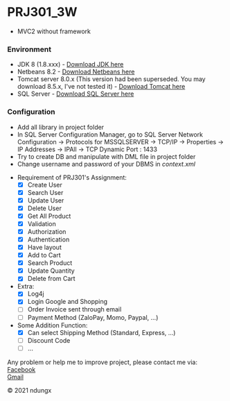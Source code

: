 # PRJ301_3W
- MVC2 without framework

### Environment
- JDK 8 (1.8.xxx) - [Download JDK here](https://www.oracle.com/java/technologies/javase/javase-jdk8-downloads.html)
- Netbeans 8.2 - [Download Netbeans here](https://www.oracle.com/technetwork/java/javase/downloads/jdk-netbeans-jsp-3413139-esa.html)
- Tomcat server 8.0.x (This version had been superseded. You may download 8.5.x, I've not tested it)  - [Download Tomcat here](https://tomcat.apache.org/download-80.cgi)
- SQL Server - [Download SQL Server here](https://go.microsoft.com/fwlink/?linkid=866662)

### Configuration
- Add all library in project folder
- In SQL Server Configuration Manager, go to SQL Server Network Configuration -> Protocols for MSSQLSERVER -> TCP/IP -> Properties -> IP Addresses -> IPAll -> TCP Dynamic Port : 1433	
- Try to create DB and manipulate with DML file in project folder
- Change username and password of your DBMS in _context.xml_

* Requirement of PRJ301's Assignment:  
	- [x] Create User  
	- [x] Search User
	- [x] Update User  
	- [x] Delete User  
	- [x] Get All Product  
	- [x] Validation    
	- [x] Authorization  
	- [x] Authentication  
	- [x] Have layout  
	- [x] Add to Cart  
	- [x] Search Product
	- [x] Update Quantity  
	- [x] Delete from Cart  
  
* Extra: 
    - [x] Log4j  
    - [x] Login Google and Shopping  
    - [ ] Order Invoice sent through email  
    - [ ] Payment Method (ZaloPay, Momo, Paypal, ...)  

* Some Addition Function:
	- [x] Can select Shipping Method (Standard, Express, ...)  
	- [ ] Discount Code  
	- [ ] ...  

Any problem or help me to improve project, please contact me via:  
[Facebook](https://www.facebook.com/ndungx)  
[Gmail](mailto:dpron12345@gmail.com)  

© 2021 ndungx